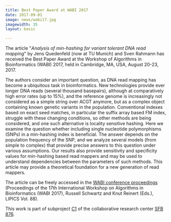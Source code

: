 ```yaml
---
title: Best Paper Award at WABI 2017
date: 2017-09-01
image: news/wabi17.jpg
imagewidth: 35
layout: basic

---
```

The article "*Analysis of min-hashing for variant tolerant DNA read mapping*" by Jens Quedenfeld (now at TU Munich) and Sven Rahmann has received the Best Paper Award at the Workshop of Algorithms in Bioinformatics (WABI) 2017, held in Cambridge, MA, USA, August 20-23, 2017.

The authors consider an important question, as DNA read mapping has become a ubiquitous task in bioinformatics. New technologies provide ever longer DNA reads (several thousand basepairs), although at comparatively high error rates (up to 15%), and the reference genome is increasingly not considered as a simple string over ACGT anymore, but as a complex object containing known genetic variants in the population. Conventional indexes based on exact seed matches, in particular the suffix array based FM index, struggle with these changing conditions, so other methods are being considered, and one such alternative is locality sensitive hashing. Here we examine the question whether including single nucleotide polymorphisms (SNPs) in a min-hashing index is beneficial. The answer depends on the population frequency of the SNP, and we analyze several models (from simple to complex) that provide precise answers to this question under various assumptions. Our results also provide sensitivity and specificity values for min-hashing based read mappers and may be used to understand dependencies between the parameters of such methods. This article may provide a theoretical foundation for a new generation of read mappers.

The article can be freely accessed in the [WABI conference proceedings](http://drops.dagstuhl.de/opus/portals/lipics/index.php?semnr=16042) (Proceedings of the 17th International Workshop on Algorithms in Bioinformatics (WABI 2017), Russell Schwartz and Knut Reinert (Eds.), LIPICS Vol. 88).

This work is part of subproject [C1](/research/sfb876c1/) of the collaborative research center [SFB 876](http://www.sfb876.de/).
